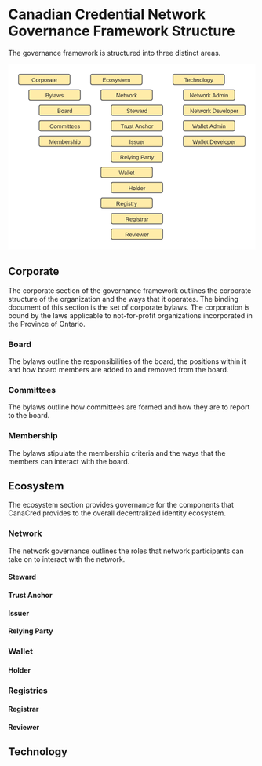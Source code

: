 # Canadian Credential Network Governance Framework Structure

The governance framework is structured into three distinct areas.

![](../images/GovernanceFramework.png)

## Corporate

The corporate section of the governance framework outlines the corporate structure of the organization and the ways that it operates.  The binding document of this section is the set of corporate bylaws.  The corporation is bound by the laws applicable to not-for-profit organizations incorporated in the Province of Ontario.  

### Board

The bylaws outline the responsibilities of the board, the positions within it and how board members are added to and removed from the board.

### Committees

The bylaws outline how committees are formed and how they are to report to the board.

### Membership

The bylaws stipulate the membership criteria and the ways that the members can interact with the board.

## Ecosystem

The ecosystem section provides governance for the components that CanaCred provides to the overall decentralized identity ecosystem.

### Network

The network governance outlines the roles that network participants can take on to interact with the network.  

#### Steward

#### Trust Anchor

#### Issuer

#### Relying Party

### Wallet

#### Holder

### Registries

#### Registrar

#### Reviewer

## Technology

